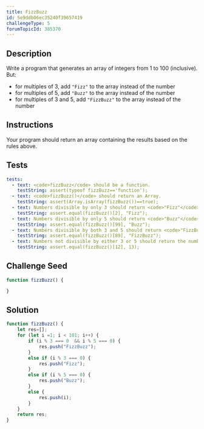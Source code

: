 ```yaml
---
title: FizzBuzz
id: 5e9ddb06ec35240f39657419
challengeType: 5
forumTopicId: 385370
---
```


## Description
<section id='description'>

Write a program that generates an array of integers from 1 to 100 (inclusive). But:
<ul>
    <li>for multiples of 3, add <code>"Fizz"</code> to the array instead of the number</li>
    <li>for multiples of 5, add <code>"Buzz"</code> to the array instead of the number</li>
    <li>for multiples of 3 and 5, add <code>"FizzBuzz"</code> to the array instead of the number</li>
</ul>

</section>

## Instructions

<section id='instructions'>

Your program should return an array containing the results based on the rules above.
</section>

## Tests
<section id='tests'>

```yml
tests:
  - text: <code>fizzBuzz</code> should be a function.
    testString: assert(typeof fizzBuzz=='function');
  - text: <code>fizzBuzz()</code> should return an Array.
    testString: assert(Array.isArray(fizzBuzz())==true);
  - text: Numbers divisible by only 3 should return <code>"Fizz"</code>.
    testString: assert.equal(fizzBuzz()[2], "Fizz");
  - text: Numbers divisible by only 5 should return <code>"Buzz"</code>.
    testString: assert.equal(fizzBuzz()[99], "Buzz");
  - text: Numbers divisible by both 3 and 5 should return <code>"FizzBuzz"</code>.
    testString: assert.equal(fizzBuzz()[89], "FizzBuzz");
  - text: Numbers not divisible by either 3 or 5 should return the number itself.
    testString: assert.equal(fizzBuzz()[12], 13);

```

</section>

## Challenge Seed
<section id='challengeSeed'>

<div id='js-seed'>

```js
function fizzBuzz() {

}
```

</div>

</section>

## Solution
<section id='solution'>

```js
function fizzBuzz() {
    let res=[];
    for (let i =1; i < 101; i++) {
        if (i % 3 === 0  && i % 5 === 0) {
            res.push("FizzBuzz");
        }
        else if (i % 3 === 0) {
            res.push("Fizz");
        }
        else if (i % 5 === 0) {
            res.push("Buzz");
        } 
        else {
            res.push(i);
        }
    }
    return res;
}
```

</section>
